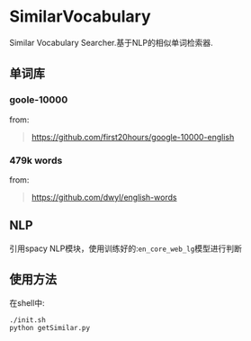 # SimilarVocabulary
Similar Vocabulary Searcher.基于NLP的相似单词检索器.

## 单词库
### goole-10000
from:
> https://github.com/first20hours/google-10000-english

### 479k words
from:
> https://github.com/dwyl/english-words

## NLP

引用spacy NLP模块，使用训练好的:```en_core_web_lg```模型进行判断

## 使用方法
在shell中:

```
./init.sh
python getSimilar.py
```

